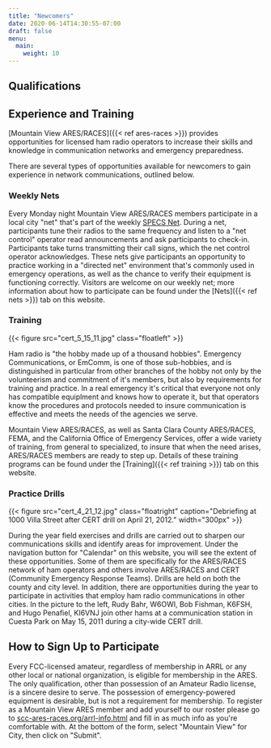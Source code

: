 ```yaml
---
title: "Newcomers"
date: 2020-06-14T14:30:55-07:00
draft: false
menu:
  main:
    weight: 10
---
```


## Qualifications

## Experience and Training

[Mountain View ARES/RACES]({{< ref ares-races >}}) provides opportunities for licensed ham radio operators to increase their skills and knowledge in communication networks and emergency preparedness.

There are several types of opportunities available for newcomers to gain experience in network communications, outlined below.

### Weekly Nets

Every Monday night Mountain View ARES/RACES members participate in a local city "net" that's part of the weekly
[SPECS Net](https://www.specsnet.org/). During a net, participants tune their radios to the same frequency and listen
to a "net control" operator read announcements and ask participants to check-in. Participants take turns transmitting
their call signs, which the net control operator acknowledges. These nets give participants an opportunity to practice
working in a "directed net" environment that's commonly used in emergency operations, as well as the chance to verify
their equipment is functioning correctly. Visitors are welcome on our weekly net; more information about how to
participate can be found under the [Nets]({{< ref nets >}}) tab on this website.

### Training

{{< figure src="cert_5_15_11.jpg" class="floatleft" >}}

Ham radio is "the hobby made up of a thousand hobbies". Emergency Communications, or EmComm, is one of those sub-hobbies,
and is distinguished in particular from other branches of the hobby not only by the volunteerism and commitment of it's
members, but also by requirements for training and practice. In a real emergency it's critical that everyone not only
has compatible equiplment and knows how to operate it, but that operators know the procedures and protocols needed to
insure communication is effective and meets the needs of the agencies we serve.

Mountain View ARES/RACES, as well as Santa Clara County ARES/RACES, FEMA, and the California Office of Emergency Services,
offer a wide variety of training, from general to specialized, to insure that when the need arises, ARES/RACES members
are ready to step up. Details of these training programs can be found under the [Training]({{< ref training >}}) tab on
this website.

### Practice Drills

{{< figure src="cert_4_21_12.jpg" class="floatright" caption="Debriefing at 1000 Villa Street after CERT drill on April 21, 2012." width="300px" >}}

During the year field exercises and drills are carried out to sharpen our communications skills and identify areas
for improvement. Under the navigation button for "Calendar" on this website, you will see the extent of these
opportunities. Some of them are specifically for the ARES/RACES network of ham operators and others involve
ARES/RACES and CERT (Community Emergency Response Teams). Drills are held on both the county and city level.
In addition, there are opportunities during the year to participate in activities that employ ham radio
communications in other cities. In the picture to the left, Rudy Bahr, W6OWI, Bob Fishman, K6FSH, and
Hugo Penafiel, KI6VNJ join other hams at a communication station in Cuesta Park on May 15, 2011 during a
city-wide CERT drill.

## How to Sign Up to Participate

Every FCC-licensed amateur, regardless of membership in ARRL or any other local or national organization, is eligible
for membership in the ARES. The only qualification, other than possession of an Amateur Radio license, is a sincere
desire to serve. The possession of emergency-powered equipment is desirable, but is not a requirement for
membership. To register as a Mountain View ARES member and add yourself to our roster please go to
[scc-ares-races.org/arrl-info.html](http://scc-ares-races.org/arrl-info.html) and fill in as much info as you're
comfortable with. At the bottom of the form, select "Mountain View" for City, then click on "Submit".

